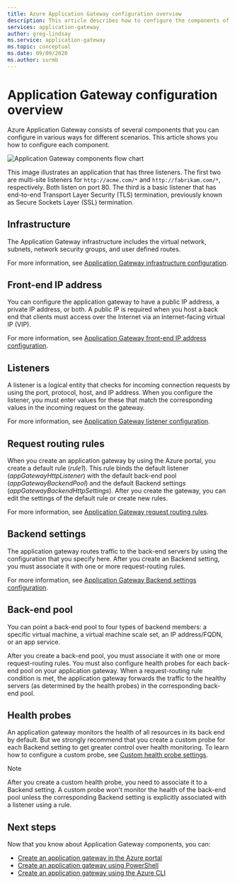 ```yaml
---
title: Azure Application Gateway configuration overview
description: This article describes how to configure the components of Azure Application Gateway
services: application-gateway
author: greg-lindsay
ms.service: application-gateway
ms.topic: conceptual
ms.date: 09/09/2020
ms.author: surmb
---
```


# Application Gateway configuration overview

Azure Application Gateway consists of several components that you can configure in various ways for different scenarios. This article shows you how to configure each component.

![Application Gateway components flow chart](./media/configuration-overview/configuration-overview1.png)

This image illustrates an application that has three listeners. The first two are multi-site listeners for `http://acme.com/*` and `http://fabrikam.com/*`, respectively. Both listen on port 80. The third is a basic listener that has end-to-end Transport Layer Security (TLS) termination, previously known as Secure Sockets Layer (SSL) termination.

## Infrastructure

The Application Gateway infrastructure includes the virtual network, subnets, network security groups, and user defined routes.

For more information, see [Application Gateway infrastructure configuration](configuration-infrastructure.md).



## Front-end IP address

You can configure the application gateway to have a public IP address, a private IP address, or both. A public IP is required when you host a back end that clients must access over the Internet via an Internet-facing virtual IP (VIP).

For more information, see [Application Gateway front-end IP address configuration](configuration-front-end-ip.md).

## Listeners

A listener is a logical entity that checks for incoming connection requests by using the port, protocol, host, and IP address. When you configure the listener, you must enter values for these that match the corresponding values in the incoming request on the gateway.

For more information, see [Application Gateway listener configuration](configuration-listeners.md).

## Request routing rules

When you create an application gateway by using the Azure portal, you create a default rule (*rule1*). This rule binds the default listener (*appGatewayHttpListener*) with the default back-end pool (*appGatewayBackendPool*) and the default Backend settings (*appGatewayBackendHttpSettings*). After you create the  gateway, you can edit the settings of the default rule or create new rules.

For more information, see [Application Gateway request routing rules](configuration-request-routing-rules.md).

## Backend settings

The application gateway routes traffic to the back-end servers by using the configuration that you specify here. After you create an Backend setting, you must associate it with one or more request-routing rules.

For more information, see [Application Gateway Backend settings configuration](configuration-backend-settings.md).

## Back-end pool

You can point a back-end pool to four types of backend members: a specific virtual machine, a virtual machine scale set, an IP address/FQDN, or an app service. 

After you create a back-end pool, you must associate it with one or more request-routing rules. You must also configure health probes for each back-end pool on your application gateway. When a request-routing rule condition is met, the application gateway forwards the traffic to the healthy servers (as determined by the health probes) in the corresponding back-end pool.

## Health probes

An application gateway monitors the health of all resources in its back end by default. But we strongly recommend that you create a custom probe for each Backend setting to get greater control over health monitoring. To learn how to configure a custom probe, see [Custom health probe settings](application-gateway-probe-overview.md#custom-health-probe-settings).

> [!NOTE]
> After you create a custom health probe, you need to associate it to a Backend setting. A custom probe won't monitor the health of the back-end pool unless the corresponding Backend setting is explicitly associated with a listener using a rule.

## Next steps

Now that you know about Application Gateway components, you can:

- [Create an application gateway in the Azure portal](quick-create-portal.md)
- [Create an application gateway using PowerShell](quick-create-powershell.md)
- [Create an application gateway using the Azure CLI](quick-create-cli.md)
